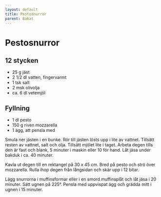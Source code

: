 ```yaml
---
layout: default
title: Pestosnurror
parent: Bakat
---
```

# Pestosnurror

## 12 stycken

- 25 g jäst
- 2 1/2 dl vatten, fingervarmt
- 1 tsk salt
- 2 msk olivolja
- ca. 6 dl vetemjöl

## Fyllning

- 1 dl pesto
- 150 g riven mozzarella
- 1 ägg, att pensla med

Smula ner jästen i en bunke. Rör till jästen lösts upp i lite av vattnet. Tillsätt resten
av vattnet, salt och olja. Tillsätt mjölet lite i taget. Arbeta degen tills den är fast
och blank, 5 minuter i maskin eller 10 för hand. Låt jäsa under bakduk i ca. 40 minuter.

Kavla ut degen till en rektangel på 30 x 45 cm. Bred på pesto och strö över mozzarella.
Rulla ihop degen från långsidan och skär upp i 12 bitar.

Lägg snurrorna i muffinsformar eller i en smord muffinsplåt och låt jäsa i 20 minuter.
Sätt ugnen på 225°. Pensla med uppvispat ägg och grädda mitt i ugnen i 15 minuter.
